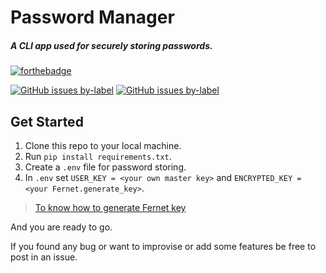 # Password Manager

##### A CLI app used for securely storing passwords.

[![forthebadge](https://forthebadge.com/images/badges/made-with-python.svg)](https://www.python.org/)

[![GitHub issues by-label](https://img.shields.io/badge/PoweredBy-Rich-brightgreen)](https://github.com/willmcgugan/rich)
[![GitHub issues by-label](https://img.shields.io/badge/PoweredBy-Cryptography-yellow)](https://github.com/pyca/cryptography)

## Get Started
1. Clone this repo to your local machine.
2. Run `pip install requirements.txt`.
3. Create a `.env` file for password storing.
4. In `.env` set `USER_KEY = <your own master key>` and `ENCRYPTED_KEY = <your Fernet.generate_key>`.

> [To know how to generate Fernet key](https://github.com/pyca/cryptography#pycacryptography)


And you are ready to go.

If you found any bug or want to improvise or add some features be free to post in an issue.
